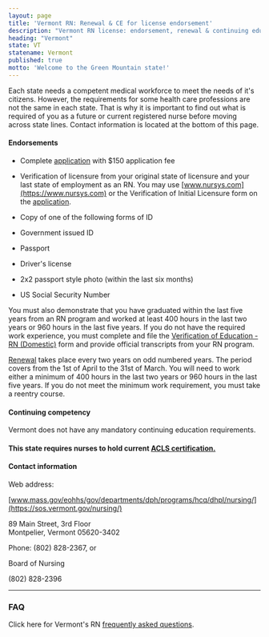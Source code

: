 ```yaml
---
layout: page
title: 'Vermont RN: Renewal & CE for license endorsement'
description: "Vermont RN license: endorsement, renewal & continuing education guide. Stay updated & meet nursing requirements."
heading: "Vermont"
state: VT
statename: Vermont
published: true
motto: 'Welcome to the Green Mountain state!'
---
```


Each state needs a competent medical workforce to meet the needs of it's citizens. However, the requirements for some health care professions are not the same in each state. That is why it is important to find out what is required of you as a future or current registered nurse before moving across state lines. Contact information is located at the bottom of this page.

#### Endorsements

*   Complete [application](https://cms.sec.state.vt.us:8443/share/s/D_J2OWJdQJiz2tEUcy8sqw) with $150 application fee
    
*   Verification of licensure from your original state of licensure and your last state of employment as an RN. You may use [www.nursys.com](https://www.nursys.com) or the Verification of Initial Licensure form on the [application](https://cms.sec.state.vt.us:8443/share/s/SIm29CVnQoSHDJrmT1sWAA).
    
*   Copy of one of the following forms of ID
    
*   Government issued ID
        
*   Passport
        
*   Driver's license
        
*   2x2 passport style photo (within the last six months)
    
*   US Social Security Number
    

You must also demonstrate that you have graduated within the last five years from an RN program and worked at least 400 hours in the last two years or 960 hours in the last five years. If you do not have the required work experience, you must complete and file the [Verification of Education - RN (Domestic)](https://cms.sec.state.vt.us:8443/share/s/sfkBtuyUTkK9wzItWr-Mhg) form and provide official transcripts from your RN program.

[Renewal](https://outside.vermont.gov/dept/sos/office_professional_regulation/professions/nursing/nursing_licensed_practical_registered_nurse_renewal_instructions.pdf) takes place every two years on odd numbered years. The period covers from the 1st of April to the 31st of March. You will need to work either a minimum of 400 hours in the last two years or 960 hours in the last five years. If you do not meet the minimum work requirement, you must take a reentry course.

#### Continuing competency

Vermont does not have any mandatory continuing education requirements.

#### This state requires nurses to hold current [ACLS certification.](https://www.acls.net/vermont-acls-pals-bls)

#### Contact information

Web address:

[www.mass.gov/eohhs/gov/departments/dph/programs/hcq/dhpl/nursing/](https://sos.vermont.gov/nursing/)

89 Main Street, 3rd Floor  
Montpelier, Vermont 05620-3402

Phone: (802) 828-2367, or

Board of Nursing

(802) 828-2396

* * *

### FAQ

Click here for Vermont's RN [frequently asked questions](https://sos.vermont.gov/nursing/nursing-faqs/).
